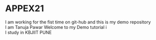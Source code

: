 # APPEX21
I am working for the fist time on git-hub and this is my demo repository  
I am Tanuja Pawar 
Welcome to my Demo tutorial i<br> I study in KBJIIT PUNE
